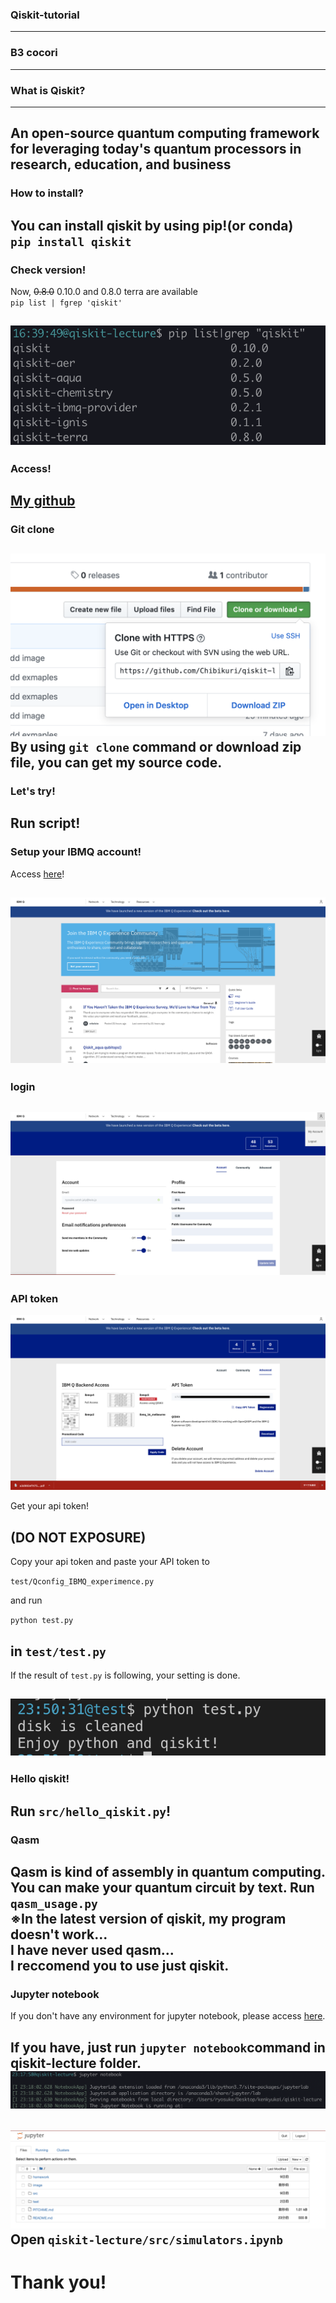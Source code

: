 ### Qiskit-tutorial

___

### B3 cocori

---

### What is Qiskit?
___
An open-source quantum computing framework for leveraging today's quantum processors in research, education, and business 
---
### How to install?
You can install qiskit by using pip!(or conda)  
`pip install qiskit`  
---
### **Check version!**  
Now, ~~0.8.0~~ 0.10.0 and 0.8.0 terra are available  
`pip list | fgrep 'qiskit'`  

![pipcheck](./image/qiskitversion.png)
---
### Access!
[My github](https://github.com/Chibikuri/qiskit-lecture)  
---
### Git clone
![gitclone](./image/gitclone.png)
By using `git clone` command or download zip file, you can get my source code.
---

### Let's try!
Run script!
---

### Setup your IBMQ account!

Access [here](https://quantumexperience.ng.bluemix.net/qx/community)!

![login](./image/ibmqx.png)
---

### login 

![log](./image/login.png)  
---

### API token

![api](./image/ap.png)

Get your api token!

(**DO NOT EXPOSURE**)  
---
Copy your api token and paste your API token to 

`test/Qconfig_IBMQ_experimence.py` 

and run  

`python test.py`

in `test/test.py`
---

If the result of `test.py` is following, your setting is done.

![setting](./image/testresult.png)
---
### Hello qiskit!
Run `src/hello_qiskit.py`!  
---
### Qasm
Qasm is kind of assembly in quantum computing.  
You can make your quantum circuit by text.
Run `qasm_usage.py`  
※In the latest version of qiskit, my program doesn't work...  
I have never used qasm...  
I reccomend you to use just qiskit.
---
### Jupyter notebook
If you don't have any environment for jupyter notebook, please access [here](https://colab.research.google.com/github/Chibikuri/qiskit-lecture/blob/master/src/simulators.ipynb).

If you have, just run `jupyter notebook`command in qiskit-lecture folder.
![jupyter](./image/jupytern.png) 
--- 
![notebook](./image/notebook.png)
Open `qiskit-lecture/src/simulators.ipynb`
---
# Thank you!